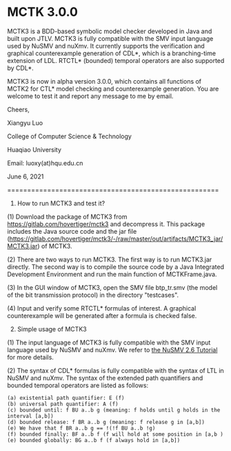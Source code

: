 # MCTK 3.0.0
MCTK3 is a BDD-based symbolic model checker developed in Java and built upon JTLV. MCTK3 is fully compatible with the SMV input language used by NuSMV and nuXmv. It currently supports the verification and graphical counterexample generation of CDL*, which is a branching-time extension of LDL. RTCTL* (bounded) temporal operators are also supported by CDL*.

MCTK3 is now in alpha version 3.0.0, which contains all functions of MCTK2 for CTL* model checking and counterexample generation. You are welcome to test it and report any message to me by email.

Cheers,

Xiangyu Luo

College of Computer Science & Technology

Huaqiao University

Email: luoxy(at)hqu.edu.cn

June 6, 2021

=====================================================
1. How to run MCTK3 and test it?

(1) Download the package of MCTK3 from https://gitlab.com/hovertiger/mctk3 and decompress it. This package includes the Java source code and the jar file (https://gitlab.com/hovertiger/mctk3/-/raw/master/out/artifacts/MCTK3_jar/MCTK3.jar) of MCTK3. 

(2) There are two ways to run MCTK3. The first way is to run MCTK3.jar directly. The second way is to compile the source code by a Java Integrated Development Environment and run the main function of MCTKFrame.java.

(3) In the GUI window of MCTK3, open the SMV file btp_tr.smv (the model of the bit transmission protocol) in the directory "testcases".
 
(4) Input and verify some RTCTL* formulas of interest. A graphical counterexample will be generated after a formula is checked false.

2. Simple usage of MCTK3

(1) The input language of MCTK3 is fully compatible with the SMV input language used by NuSMV and nuXmv. We refer to [the NuSMV 2.6 Tutorial](http://nusmv.fbk.eu/NuSMV/tutorial/v26/tutorial.pdf) for more details.

(2) The syntax of CDL* formulas is fully compatible with the syntax of LTL in NuSMV and nuXmv. The syntax of the extended path quantifiers and bounded temporal operators are listed as follows: 

	(a) existential path quantifier: E (f)
	(b) universal path quantifier: A (f)
	(c) bounded until: f BU a..b g (meaning: f holds until g holds in the interval [a,b])
	(d) bounded release: f BR a..b g (meaning: f release g in [a,b])
	(e) We have that f BR a..b g == !(!f BU a..b !g)
	(f) bounded finally: BF a..b f (f will hold at some position in [a,b )
	(e) bounded globally: BG a..b f (f always hold in [a,b])
